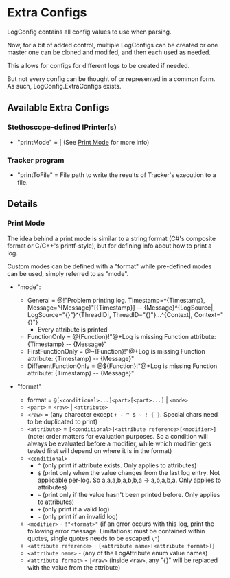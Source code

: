 # Extra Configs

LogConfig contains all config values to use when parsing.

Now, for a bit of added control, multiple LogConfigs can be created or one master one can be cloned and modifed, and then each used as needed.

This allows for configs for different logs to be created if needed.

But not every config can be thought of or represented in a common form. As such, LogConfig.ExtraConfigs exists.

## Available Extra Configs

### Stethoscope-defined IPrinter(s)

- "printMode" = <Mode> | <Format> (See [Print Mode](#print-mode) for more info)

### Tracker program

- "printToFile" = File path to write the results of Tracker's execution to a file.

## Details

### Print Mode

The idea behind a print mode is similar to a string format (C#'s composite format or C/C++'s printf-style), but for defining info about how to print a log.

Custom modes can be defined with a "format" while pre-defined modes can be used, simply referred to as "mode".

- "mode":
    - General = @!"Problem printing log. Timestamp=^{Timestamp}, Message=^{Message}"[{Timestamp}] -- {Message}^{LogSource|, LogSource="{}"}^{ThreadID|, ThreadID="{}"}...^{Context|, Context="{}"}
	    - Every attribute is printed
    - FunctionOnly = @{Function}!"@+Log is missing Function attribute: {Timestamp} -- {Message}"
    - FirstFunctionOnly = @~{Function}!"@+Log is missing Function attribute: {Timestamp} -- {Message}"
	- DifferentFunctionOnly = @${Function}!"@+Log is missing Function attribute: {Timestamp} -- {Message}"

- "format"
    - format = `@[<conditional>...]<part>[<part>...]` | `<mode>`
    - `<part>` = `<raw>` | `<attribute>`
    - `<raw>` = (any charecter except `+ - ^ $ ~ ! { }`. Special chars need to be duplicated to print)
    - `<attribute>` = `[<conditional>]<attribute reference>[<modifier>]` (note: order matters for evaluation purposes. So a condition will always be evaluated before a modifier, while which modifier gets tested first will depend on where it is in the format)
    - `<conditional>`
		- `^` (only print if attribute exists. Only applies to attributes)
        - `$` (print only when the value changes from the last log entry. Not applicable per-log. So a,a,a,b,a,b,b,a -> a,b,a,b,a. Only applies to attributes)
		- `~` (print only if the value hasn't been printed before. Only applies to attributes)
        - `+` (only print if a valid log)
        - `-` (only print if an invalid log)
    - `<modifier>` - `!"<format>"` (if an error occurs with this log, print the following error message. Limitations: must be contained within quotes, single quotes needs to be escaped `\"`)
    - `<attribute reference>` - `{<attribute name>[<attribute format>]}`
    - `<attribute name>` - (any of the LogAttribute enum value names)
    - `<attribute format>` - `|<raw>` (inside `<raw>`, any "{}" will be replaced with the value from the attribute)
